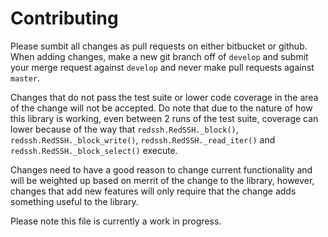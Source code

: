 Contributing
===========

Please sumbit all changes as pull requests on either bitbucket or github.
When adding changes, make a new git branch off of `develop` and submit your merge request against `develop` and never make pull requests against `master`.

Changes that do not pass the test suite or lower code coverage in the area of the change will not be accepted.
Do note that due to the nature of how this library is working, even between 2 runs of the test suite, coverage can lower
because of the way that `redssh.RedSSH._block()`, `redssh.RedSSH._block_write()`, `redssh.RedSSH._read_iter()` and `redssh.RedSSH._block_select()`
execute.

Changes need to have a good reason to change current functionality and will be weighted up based on merrit of the change to the library,
however, changes that add new features will only require that the change adds something useful to the library.

Please note this file is currently a work in progress.
